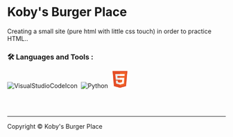 ﻿# Koby's Burger Place
 
Creating a small site (pure html with little css touch) in order to practice HTML..
<br>

### :hammer_and_wrench: Languages and Tools :
<div>
  <img src="https://upload.wikimedia.org/wikipedia/commons/9/9a/Visual_Studio_Code_1.35_icon.svg" title="Visual Studio Code" alt="VisualStudioCodeIcon" width="50" height="50"/>&nbsp;
  <img src="https://i.pinimg.com/564x/82/a2/18/82a2188c985ce75402ae44fc43fe7e5e.jpg" title="Python" alt="Python"  width="50" height="50"/>&nbsp;  
   <img src="https://github.com/devicons/devicon/blob/master/icons/html5/html5-original.svg" title="HTML5" alt="HTML" width="40" height="40"/>&nbsp;
<div/>

<br><br>
<hr>
<p> Copyright &copy; Koby's Burger Place</p> 
